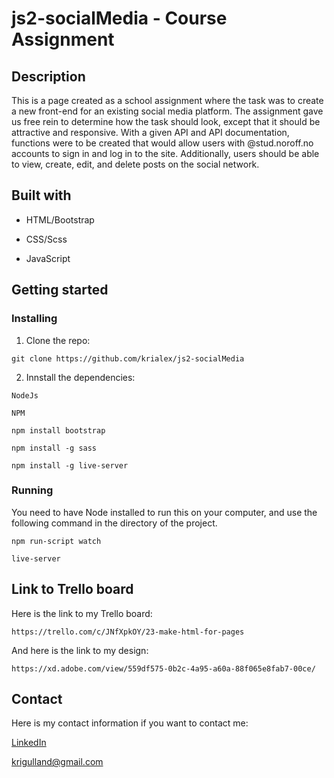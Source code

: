 # js2-socialMedia - Course Assignment

## Description

This is a page created as a school assignment where the task was to create a new front-end for an existing social media platform. The assignment gave us free rein to determine how the task should look, except that it should be attractive and responsive. With a given API and API documentation, functions were to be created that would allow users with @stud.noroff.no accounts to sign in and log in to the site. Additionally, users should be able to view, create, edit, and delete posts on the social network.

## Built with

- HTML/Bootstrap

- CSS/Scss

- JavaScript

## Getting started

### Installing

1. Clone the repo:

```
git clone https://github.com/krialex/js2-socialMedia
```

2. Innstall the dependencies:

```
NodeJs
```

```
NPM
```

```
npm install bootstrap
```

```
npm install -g sass
```

```
npm install -g live-server
```

### Running

You need to have Node installed to run this on your computer, and use the following command in the directory of the project.

```
npm run-script watch
```

```
live-server
```

## Link to Trello board

Here is the link to my Trello board:

```
https://trello.com/c/JNfXpkOY/23-make-html-for-pages
```

And here is the link to my design:

```
https://xd.adobe.com/view/559df575-0b2c-4a95-a60a-88f065e8fab7-00ce/
```

## Contact

Here is my contact information if you want to contact me:

[LinkedIn](https://www.linkedin.com/feed/?trk=guest_homepage-basic_nav-header-signin "KristineAlexandersen profile")

<krigulland@gmail.com>
